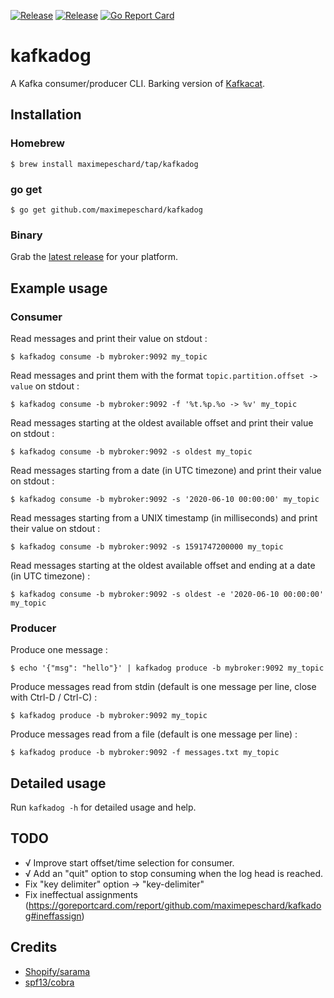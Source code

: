 [![Release](https://img.shields.io/github/v/release/maximepeschard/kafkadog.svg)](https://github.com/maximepeschard/kafkadog/releases/latest)
[![Release](https://github.com/maximepeschard/kafkadog/workflows/Release/badge.svg)](https://github.com/maximepeschard/kafkadog/actions)
[![Go Report Card](https://goreportcard.com/badge/github.com/maximepeschard/kafkadog)](https://goreportcard.com/report/github.com/maximepeschard/kafkadog)

# kafkadog

A Kafka consumer/producer CLI. Barking version of [Kafkacat](https://github.com/edenhill/kafkacat).

## Installation

### Homebrew

```console
$ brew install maximepeschard/tap/kafkadog
```

### go get

```console
$ go get github.com/maximepeschard/kafkadog
```

### Binary

Grab the [latest release](https://github.com/maximepeschard/kafkadog/releases/latest) for your platform.

## Example usage

### Consumer

Read messages and print their value on stdout :

```console
$ kafkadog consume -b mybroker:9092 my_topic
```

Read messages and print them with the format `topic.partition.offset -> value` on stdout :

```console
$ kafkadog consume -b mybroker:9092 -f '%t.%p.%o -> %v' my_topic
```

Read messages starting at the oldest available offset and print their value on stdout :

```console
$ kafkadog consume -b mybroker:9092 -s oldest my_topic
```

Read messages starting from a date (in UTC timezone) and print their value on stdout :

```console
$ kafkadog consume -b mybroker:9092 -s '2020-06-10 00:00:00' my_topic
```

Read messages starting from a UNIX timestamp (in milliseconds) and print their value on stdout :

```console
$ kafkadog consume -b mybroker:9092 -s 1591747200000 my_topic
```

Read messages starting at the oldest available offset and ending at a date (in UTC timezone) :

```console
$ kafkadog consume -b mybroker:9092 -s oldest -e '2020-06-10 00:00:00' my_topic
```

### Producer

Produce one message :

```console
$ echo '{"msg": "hello"}' | kafkadog produce -b mybroker:9092 my_topic
```

Produce messages read from stdin (default is one message per line, close with Ctrl-D / Ctrl-C) :

```console
$ kafkadog produce -b mybroker:9092 my_topic
```

Produce messages read from a file (default is one message per line) :

```console
$ kafkadog produce -b mybroker:9092 -f messages.txt my_topic
```

## Detailed usage

Run `kafkadog -h` for detailed usage and help.

## TODO

* √ Improve start offset/time selection for consumer.
* √ Add an "quit" option to stop consuming when the log head is reached.
* Fix "key delimiter" option -> "key-delimiter"
* Fix ineffectual assignments (https://goreportcard.com/report/github.com/maximepeschard/kafkadog#ineffassign)

## Credits

* [Shopify/sarama](https://github.com/Shopify/sarama)
* [spf13/cobra](https://github.com/spf13/cobra)